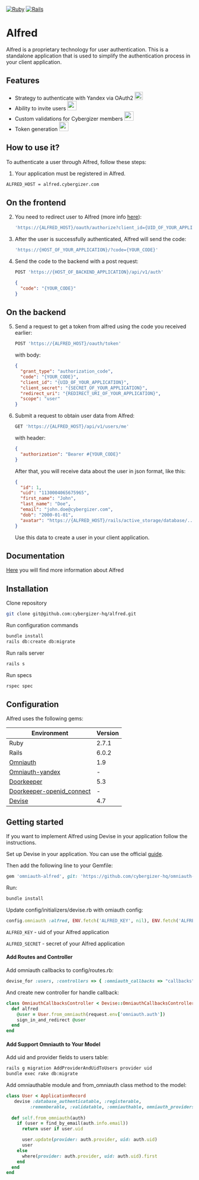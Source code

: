 [![Ruby](https://img.shields.io/badge/Ruby-2.7.1-brightgreen.svg?style=flat)](https://www.ruby-lang.org/en/)
[![Rails](https://img.shields.io/badge/Rails-6.0.2-blue.svg?style=flat)](https://rubyonrails.org/)


# Alfred

Alfred is a proprietary technology for user authentication. This is a standalone application that is used to simplify the authentication process in your client application.

## Features

- Strategy to authenticate with Yandex via OAuth2   <img src='https://cdn-icons-png.flaticon.com/512/226/226266.png' width='22'>
- Ability to invite users   <img src='https://cdn-icons-png.flaticon.com/512/921/921347.png' width='25'>
- Custom validations for Cybergizer members   <img src='https://cdn-icons-png.flaticon.com/512/508/508250.png' width='25'>
- Token generation   <img src='https://cdn-icons-png.flaticon.com/512/1680/1680173.png' width='25'>

## How to use it?

To authenticate a user through Alfred, follow these steps:

1. Your application must be registered in Alfred.

```bash
ALFRED_HOST = alfred.cybergizer.com
```

## On the frontend

2. You need to redirect user to Alfred (more info [here](https://github.com/cybergizer-hq/alfred/wiki/Authorization-Request)):
    
    ```bash
    'https://{ALFRED_HOST}/oauth/authorize?client_id={UID_OF_YOUR_APPLICATION}&redirect_uri={REDIRECT_URI_OF_YOUR_APPLICATION}&response_type=code&scope=user'
    ```
    
3. After the user is successfully authenticated, Alfred will send the code:

    ```bash
    'https://{HOST_OF_YOUR_APPLICATION}/?code={YOUR_CODE}'
    ```
4. Send the code to the backend with a post request:
    ```bash
    POST 'https://{HOST_OF_BACKEND_APPLICATION}/api/v1/auth'
    ```

    ```json
    {
      "code": "{YOUR_CODE}"
    }
    ```
   
## On the backend

5. Send a request to get a token from alfred using the code you received earlier:

   ```bash
   POST 'https://{ALFRED_HOST}/oauth/token'
   ```
   
   with body:
   
   ```json
   {
     "grant_type": "authorization_code",
     "code": "{YOUR_CODE}",
     "client_id": "{UID_OF_YOUR_APPLICATION}",
     "client_secret": "{SECRET_OF_YOUR_APPLICATION}",
     "redirect_uri": "{REDIRECT_URI_OF_YOUR_APPLICATION}",
     "scope": "user"
   }
   ```

    
6. Submit a request to obtain user data from Alfred:

    ```bash
    GET 'https://{ALFRED_HOST}/api/v1/users/me'
    ```
    
    with header:

    ```json
    {
      "authorization": "Bearer #{YOUR_CODE}"
    }
    ```
    
    After that, you will receive data about the user in json format, like this:
    
    ```json
    {
      "id": 1,
      "uid": "1130004065675965",
      "first_name": "John",
      "last_name": "Doe",
      "email": "john.doe@cybergizer.com",
      "dob": "2000-01-01",
      "avatar": "https://{ALFRED_HOST}/rails/active_storage/database/....jpg"
    } 
    ```
    
    Use this data to create a user in your client application.


## Documentation

[Here](https://github.com/cybergizer-hq/alfred/wiki) you will find more information about Alfred

## Installation

Clone repository

```bash
git clone git@github.com:cybergizer-hq/alfred.git
```

Run configuration commands

```bash
bundle install
rails db:create db:migrate
```

Run rails server

```bash
rails s
```

Run specs

```bash
rspec spec
```

## Configuration

Alfred uses the following gems:

| Environment | Version |
| ------ | ------ |
| Ruby | 2.7.1 |
| Rails | 6.0.2 |
| [Omniauth](https://github.com/omniauth/omniauth) | 1.9 |
| [Omniauth-yandex](https://github.com/evrone/omniauth-yandex) | - |
| [Doorkeeper](https://github.com/doorkeeper-gem/doorkeeper) | 5.3 |
| [Doorkeeper-openid_connect](https://github.com/doorkeeper-gem/doorkeeper-openid_connect) | - |
| [Devise](https://github.com/heartcombo/devise) | 4.7 |

## Getting started

If you want to implement Alfred using Devise in your application follow the instructions.

Set up Devise in your application. You can use the official [guide](https://github.com/heartcombo/devise#getting-started).

Then add the following line to your Gemfile:

```ruby
gem 'omniauth-alfred', git: 'https://github.com/cybergizer-hq/omniauth-alfred', branch: 'master'
```

Run:

```bash
bundle install
```

Update config/initializers/devise.rb with omiauth config:

```ruby
config.omniauth :alfred, ENV.fetch('ALFRED_KEY', nil), ENV.fetch('ALFRED_SECRET', nil), scope: 'user'
```

`ALFRED_KEY` - uid of your Alfred application

`ALFRED_SECRET` - secret of your Alfred application

#### Add Routes and Controller

Add omniauth callbacks to config/routes.rb:

```ruby
devise_for :users, :controllers => { :omniauth_callbacks => "callbacks" }
```

And create new controller for handle callback:

```ruby
class OmniauthCallbacksController < Devise::OmniauthCallbacksController
  def alfred
    @user = User.from_omniauth(request.env['omniauth.auth'])
    sign_in_and_redirect @user
  end
end
```

#### Add Support Omniauth to Your Model

Add uid and provider fields to users table:

```bash
rails g migration AddProviderAndUidToUsers provider uid
bundle exec rake db:migrate
```

Add omniauthable module and from_omniauth class method to the model:

```ruby
class User < ApplicationRecord
   devise :database_authenticatable, :registerable,
         :rememberable, :validatable, :omniauthable, omniauth_providers: [:alfred]
  
  def self.from_omniauth(auth)
    if (user = find_by_email(auth.info.email))
      return user if user.uid

      user.update(provider: auth.provider, uid: auth.uid)
      user
    else
      where(provider: auth.provider, uid: auth.uid).first
    end
  end
end
```
